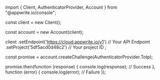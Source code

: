 import { Client, AuthenticatorProvider, Account } from "@appwrite.io/console";

const client = new Client();

const account = new Account(client);

client
    .setEndpoint('https://cloud.appwrite.io/v1') // Your API Endpoint
    .setProject('5df5acd0d48c2') // Your project ID
;

const promise = account.createChallenge(AuthenticatorProvider.Totp);

promise.then(function (response) {
    console.log(response); // Success
}, function (error) {
    console.log(error); // Failure
});